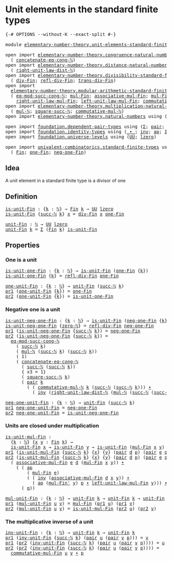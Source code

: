 # Unit elements in the standard finite types

<pre class="Agda"><a id="55" class="Symbol">{-#</a> <a id="59" class="Keyword">OPTIONS</a> <a id="67" class="Pragma">--without-K</a> <a id="79" class="Pragma">--exact-split</a> <a id="93" class="Symbol">#-}</a>

<a id="98" class="Keyword">module</a> <a id="105" href="elementary-number-theory.unit-elements-standard-finite-types.html" class="Module">elementary-number-theory.unit-elements-standard-finite-types</a> <a id="166" class="Keyword">where</a>

<a id="173" class="Keyword">open</a> <a id="178" class="Keyword">import</a> <a id="185" href="elementary-number-theory.congruence-natural-numbers.html" class="Module">elementary-number-theory.congruence-natural-numbers</a> <a id="237" class="Keyword">using</a>
  <a id="245" class="Symbol">(</a> <a id="247" href="elementary-number-theory.congruence-natural-numbers.html#1953" class="Function">concatenate-eq-cong-ℕ</a><a id="268" class="Symbol">)</a>
<a id="270" class="Keyword">open</a> <a id="275" class="Keyword">import</a> <a id="282" href="elementary-number-theory.distance-natural-numbers.html" class="Module">elementary-number-theory.distance-natural-numbers</a> <a id="332" class="Keyword">using</a>
  <a id="340" class="Symbol">(</a> <a id="342" href="elementary-number-theory.distance-natural-numbers.html#2805" class="Function">right-unit-law-dist-ℕ</a><a id="363" class="Symbol">)</a>
<a id="365" class="Keyword">open</a> <a id="370" class="Keyword">import</a> <a id="377" href="elementary-number-theory.divisibility-standard-finite-types.html" class="Module">elementary-number-theory.divisibility-standard-finite-types</a> <a id="437" class="Keyword">using</a>
  <a id="445" class="Symbol">(</a> <a id="447" href="elementary-number-theory.divisibility-standard-finite-types.html#1204" class="Function">div-Fin</a><a id="454" class="Symbol">;</a> <a id="456" href="elementary-number-theory.divisibility-standard-finite-types.html#1376" class="Function">refl-div-Fin</a><a id="468" class="Symbol">;</a> <a id="470" href="elementary-number-theory.divisibility-standard-finite-types.html#1583" class="Function">trans-div-Fin</a><a id="483" class="Symbol">)</a>
<a id="485" class="Keyword">open</a> <a id="490" class="Keyword">import</a>
  <a id="499" href="elementary-number-theory.modular-arithmetic-standard-finite-types.html" class="Module">elementary-number-theory.modular-arithmetic-standard-finite-types</a> <a id="565" class="Keyword">using</a>
  <a id="573" class="Symbol">(</a> <a id="575" href="elementary-number-theory.modular-arithmetic-standard-finite-types.html#4453" class="Function">eq-mod-succ-cong-ℕ</a><a id="593" class="Symbol">;</a> <a id="595" href="elementary-number-theory.modular-arithmetic-standard-finite-types.html#13402" class="Function">mul-Fin</a><a id="602" class="Symbol">;</a> <a id="604" href="elementary-number-theory.modular-arithmetic-standard-finite-types.html#13998" class="Function">associative-mul-Fin</a><a id="623" class="Symbol">;</a> <a id="625" href="elementary-number-theory.modular-arithmetic-standard-finite-types.html#13517" class="Function">mul-Fin&#39;</a><a id="633" class="Symbol">;</a>
    <a id="639" href="elementary-number-theory.modular-arithmetic-standard-finite-types.html#15921" class="Function">right-unit-law-mul-Fin</a><a id="661" class="Symbol">;</a> <a id="663" href="elementary-number-theory.modular-arithmetic-standard-finite-types.html#15446" class="Function">left-unit-law-mul-Fin</a><a id="684" class="Symbol">;</a> <a id="686" href="elementary-number-theory.modular-arithmetic-standard-finite-types.html#15134" class="Function">commutative-mul-Fin</a><a id="705" class="Symbol">)</a>
<a id="707" class="Keyword">open</a> <a id="712" class="Keyword">import</a> <a id="719" href="elementary-number-theory.multiplication-natural-numbers.html" class="Module">elementary-number-theory.multiplication-natural-numbers</a> <a id="775" class="Keyword">using</a>
  <a id="783" class="Symbol">(</a> <a id="785" href="elementary-number-theory.multiplication-natural-numbers.html#1354" class="Function">mul-ℕ</a><a id="790" class="Symbol">;</a> <a id="792" href="elementary-number-theory.multiplication-natural-numbers.html#2950" class="Function">square-succ-ℕ</a><a id="805" class="Symbol">;</a> <a id="807" href="elementary-number-theory.multiplication-natural-numbers.html#3175" class="Function">commutative-mul-ℕ</a><a id="824" class="Symbol">)</a>
<a id="826" class="Keyword">open</a> <a id="831" class="Keyword">import</a> <a id="838" href="elementary-number-theory.natural-numbers.html" class="Module">elementary-number-theory.natural-numbers</a> <a id="879" class="Keyword">using</a> <a id="885" class="Symbol">(</a><a id="886" href="elementary-number-theory.natural-numbers.html#1444" class="Datatype">ℕ</a><a id="887" class="Symbol">;</a> <a id="889" href="elementary-number-theory.natural-numbers.html#1465" class="InductiveConstructor">zero-ℕ</a><a id="895" class="Symbol">;</a> <a id="897" href="elementary-number-theory.natural-numbers.html#1478" class="InductiveConstructor">succ-ℕ</a><a id="903" class="Symbol">)</a>

<a id="906" class="Keyword">open</a> <a id="911" class="Keyword">import</a> <a id="918" href="foundation.dependent-pair-types.html" class="Module">foundation.dependent-pair-types</a> <a id="950" class="Keyword">using</a> <a id="956" class="Symbol">(</a><a id="957" href="foundation-core.dependent-pair-types.html#502" class="Record">Σ</a><a id="958" class="Symbol">;</a> <a id="960" href="foundation-core.dependent-pair-types.html#575" class="InductiveConstructor">pair</a><a id="964" class="Symbol">;</a> <a id="966" href="foundation-core.dependent-pair-types.html#592" class="Field">pr1</a><a id="969" class="Symbol">;</a> <a id="971" href="foundation-core.dependent-pair-types.html#604" class="Field">pr2</a><a id="974" class="Symbol">)</a>
<a id="976" class="Keyword">open</a> <a id="981" class="Keyword">import</a> <a id="988" href="foundation.identity-types.html" class="Module">foundation.identity-types</a> <a id="1014" class="Keyword">using</a> <a id="1020" class="Symbol">(</a><a id="1021" href="foundation-core.identity-types.html#2412" class="Function Operator">_∙_</a><a id="1024" class="Symbol">;</a> <a id="1026" href="foundation-core.identity-types.html#2716" class="Function">inv</a><a id="1029" class="Symbol">;</a> <a id="1031" href="foundation-core.identity-types.html#4017" class="Function">ap</a><a id="1033" class="Symbol">;</a> <a id="1035" href="foundation-core.identity-types.html#1754" class="Datatype">Id</a><a id="1037" class="Symbol">)</a>
<a id="1039" class="Keyword">open</a> <a id="1044" class="Keyword">import</a> <a id="1051" href="foundation.universe-levels.html" class="Module">foundation.universe-levels</a> <a id="1078" class="Keyword">using</a> <a id="1084" class="Symbol">(</a><a id="1085" href="foundation-core.universe-levels.html#222" class="Primitive">UU</a><a id="1087" class="Symbol">;</a> <a id="1089" href="Agda.Primitive.html#764" class="Primitive">lzero</a><a id="1094" class="Symbol">)</a>

<a id="1097" class="Keyword">open</a> <a id="1102" class="Keyword">import</a> <a id="1109" href="univalent-combinatorics.standard-finite-types.html" class="Module">univalent-combinatorics.standard-finite-types</a> <a id="1155" class="Keyword">using</a>
  <a id="1163" class="Symbol">(</a> <a id="1165" href="univalent-combinatorics.standard-finite-types.html#2149" class="Function">Fin</a><a id="1168" class="Symbol">;</a> <a id="1170" href="univalent-combinatorics.standard-finite-types.html#8398" class="Function">one-Fin</a><a id="1177" class="Symbol">;</a> <a id="1179" href="univalent-combinatorics.standard-finite-types.html#2413" class="Function">neg-one-Fin</a><a id="1190" class="Symbol">)</a>
</pre>
## Idea

A unit element in a standard finite type is a divisor of one

## Definition

<pre class="Agda"><a id="is-unit-Fin"></a><a id="1291" href="elementary-number-theory.unit-elements-standard-finite-types.html#1291" class="Function">is-unit-Fin</a> <a id="1303" class="Symbol">:</a> <a id="1305" class="Symbol">{</a><a id="1306" href="elementary-number-theory.unit-elements-standard-finite-types.html#1306" class="Bound">k</a> <a id="1308" class="Symbol">:</a> <a id="1310" href="elementary-number-theory.natural-numbers.html#1444" class="Datatype">ℕ</a><a id="1311" class="Symbol">}</a> <a id="1313" class="Symbol">→</a> <a id="1315" href="univalent-combinatorics.standard-finite-types.html#2149" class="Function">Fin</a> <a id="1319" href="elementary-number-theory.unit-elements-standard-finite-types.html#1306" class="Bound">k</a> <a id="1321" class="Symbol">→</a> <a id="1323" href="foundation-core.universe-levels.html#222" class="Primitive">UU</a> <a id="1326" href="Agda.Primitive.html#764" class="Primitive">lzero</a>
<a id="1332" href="elementary-number-theory.unit-elements-standard-finite-types.html#1291" class="Function">is-unit-Fin</a> <a id="1344" class="Symbol">{</a><a id="1345" href="elementary-number-theory.natural-numbers.html#1478" class="InductiveConstructor">succ-ℕ</a> <a id="1352" href="elementary-number-theory.unit-elements-standard-finite-types.html#1352" class="Bound">k</a><a id="1353" class="Symbol">}</a> <a id="1355" href="elementary-number-theory.unit-elements-standard-finite-types.html#1355" class="Bound">x</a> <a id="1357" class="Symbol">=</a> <a id="1359" href="elementary-number-theory.divisibility-standard-finite-types.html#1204" class="Function">div-Fin</a> <a id="1367" href="elementary-number-theory.unit-elements-standard-finite-types.html#1355" class="Bound">x</a> <a id="1369" href="univalent-combinatorics.standard-finite-types.html#8398" class="Function">one-Fin</a>

<a id="unit-Fin"></a><a id="1378" href="elementary-number-theory.unit-elements-standard-finite-types.html#1378" class="Function">unit-Fin</a> <a id="1387" class="Symbol">:</a> <a id="1389" href="elementary-number-theory.natural-numbers.html#1444" class="Datatype">ℕ</a> <a id="1391" class="Symbol">→</a> <a id="1393" href="foundation-core.universe-levels.html#222" class="Primitive">UU</a> <a id="1396" href="Agda.Primitive.html#764" class="Primitive">lzero</a>
<a id="1402" href="elementary-number-theory.unit-elements-standard-finite-types.html#1378" class="Function">unit-Fin</a> <a id="1411" href="elementary-number-theory.unit-elements-standard-finite-types.html#1411" class="Bound">k</a> <a id="1413" class="Symbol">=</a> <a id="1415" href="foundation-core.dependent-pair-types.html#502" class="Record">Σ</a> <a id="1417" class="Symbol">(</a><a id="1418" href="univalent-combinatorics.standard-finite-types.html#2149" class="Function">Fin</a> <a id="1422" href="elementary-number-theory.unit-elements-standard-finite-types.html#1411" class="Bound">k</a><a id="1423" class="Symbol">)</a> <a id="1425" href="elementary-number-theory.unit-elements-standard-finite-types.html#1291" class="Function">is-unit-Fin</a>
</pre>
## Properties

### One is a unit

<pre class="Agda"><a id="is-unit-one-Fin"></a><a id="1484" href="elementary-number-theory.unit-elements-standard-finite-types.html#1484" class="Function">is-unit-one-Fin</a> <a id="1500" class="Symbol">:</a> <a id="1502" class="Symbol">{</a><a id="1503" href="elementary-number-theory.unit-elements-standard-finite-types.html#1503" class="Bound">k</a> <a id="1505" class="Symbol">:</a> <a id="1507" href="elementary-number-theory.natural-numbers.html#1444" class="Datatype">ℕ</a><a id="1508" class="Symbol">}</a> <a id="1510" class="Symbol">→</a> <a id="1512" href="elementary-number-theory.unit-elements-standard-finite-types.html#1291" class="Function">is-unit-Fin</a> <a id="1524" class="Symbol">(</a><a id="1525" href="univalent-combinatorics.standard-finite-types.html#8398" class="Function">one-Fin</a> <a id="1533" class="Symbol">{</a><a id="1534" href="elementary-number-theory.unit-elements-standard-finite-types.html#1503" class="Bound">k</a><a id="1535" class="Symbol">})</a>
<a id="1538" href="elementary-number-theory.unit-elements-standard-finite-types.html#1484" class="Function">is-unit-one-Fin</a> <a id="1554" class="Symbol">{</a><a id="1555" href="elementary-number-theory.unit-elements-standard-finite-types.html#1555" class="Bound">k</a><a id="1556" class="Symbol">}</a> <a id="1558" class="Symbol">=</a> <a id="1560" href="elementary-number-theory.divisibility-standard-finite-types.html#1376" class="Function">refl-div-Fin</a> <a id="1573" href="univalent-combinatorics.standard-finite-types.html#8398" class="Function">one-Fin</a>

<a id="one-unit-Fin"></a><a id="1582" href="elementary-number-theory.unit-elements-standard-finite-types.html#1582" class="Function">one-unit-Fin</a> <a id="1595" class="Symbol">:</a> <a id="1597" class="Symbol">{</a><a id="1598" href="elementary-number-theory.unit-elements-standard-finite-types.html#1598" class="Bound">k</a> <a id="1600" class="Symbol">:</a> <a id="1602" href="elementary-number-theory.natural-numbers.html#1444" class="Datatype">ℕ</a><a id="1603" class="Symbol">}</a> <a id="1605" class="Symbol">→</a> <a id="1607" href="elementary-number-theory.unit-elements-standard-finite-types.html#1378" class="Function">unit-Fin</a> <a id="1616" class="Symbol">(</a><a id="1617" href="elementary-number-theory.natural-numbers.html#1478" class="InductiveConstructor">succ-ℕ</a> <a id="1624" href="elementary-number-theory.unit-elements-standard-finite-types.html#1598" class="Bound">k</a><a id="1625" class="Symbol">)</a>
<a id="1627" href="foundation-core.dependent-pair-types.html#592" class="Field">pr1</a> <a id="1631" class="Symbol">(</a><a id="1632" href="elementary-number-theory.unit-elements-standard-finite-types.html#1582" class="Function">one-unit-Fin</a> <a id="1645" class="Symbol">{</a><a id="1646" href="elementary-number-theory.unit-elements-standard-finite-types.html#1646" class="Bound">k</a><a id="1647" class="Symbol">})</a> <a id="1650" class="Symbol">=</a> <a id="1652" href="univalent-combinatorics.standard-finite-types.html#8398" class="Function">one-Fin</a>
<a id="1660" href="foundation-core.dependent-pair-types.html#604" class="Field">pr2</a> <a id="1664" class="Symbol">(</a><a id="1665" href="elementary-number-theory.unit-elements-standard-finite-types.html#1582" class="Function">one-unit-Fin</a> <a id="1678" class="Symbol">{</a><a id="1679" href="elementary-number-theory.unit-elements-standard-finite-types.html#1679" class="Bound">k</a><a id="1680" class="Symbol">})</a> <a id="1683" class="Symbol">=</a> <a id="1685" href="elementary-number-theory.unit-elements-standard-finite-types.html#1484" class="Function">is-unit-one-Fin</a>
</pre>
### Negative one is a unit

<pre class="Agda"><a id="is-unit-neg-one-Fin"></a><a id="1742" href="elementary-number-theory.unit-elements-standard-finite-types.html#1742" class="Function">is-unit-neg-one-Fin</a> <a id="1762" class="Symbol">:</a> <a id="1764" class="Symbol">{</a><a id="1765" href="elementary-number-theory.unit-elements-standard-finite-types.html#1765" class="Bound">k</a> <a id="1767" class="Symbol">:</a> <a id="1769" href="elementary-number-theory.natural-numbers.html#1444" class="Datatype">ℕ</a><a id="1770" class="Symbol">}</a> <a id="1772" class="Symbol">→</a> <a id="1774" href="elementary-number-theory.unit-elements-standard-finite-types.html#1291" class="Function">is-unit-Fin</a> <a id="1786" class="Symbol">(</a><a id="1787" href="univalent-combinatorics.standard-finite-types.html#2413" class="Function">neg-one-Fin</a> <a id="1799" class="Symbol">{</a><a id="1800" href="elementary-number-theory.unit-elements-standard-finite-types.html#1765" class="Bound">k</a><a id="1801" class="Symbol">})</a>
<a id="1804" href="elementary-number-theory.unit-elements-standard-finite-types.html#1742" class="Function">is-unit-neg-one-Fin</a> <a id="1824" class="Symbol">{</a><a id="1825" href="elementary-number-theory.natural-numbers.html#1465" class="InductiveConstructor">zero-ℕ</a><a id="1831" class="Symbol">}</a> <a id="1833" class="Symbol">=</a> <a id="1835" href="elementary-number-theory.divisibility-standard-finite-types.html#1376" class="Function">refl-div-Fin</a> <a id="1848" href="univalent-combinatorics.standard-finite-types.html#2413" class="Function">neg-one-Fin</a>
<a id="1860" href="foundation-core.dependent-pair-types.html#592" class="Field">pr1</a> <a id="1864" class="Symbol">(</a><a id="1865" href="elementary-number-theory.unit-elements-standard-finite-types.html#1742" class="Function">is-unit-neg-one-Fin</a> <a id="1885" class="Symbol">{</a><a id="1886" href="elementary-number-theory.natural-numbers.html#1478" class="InductiveConstructor">succ-ℕ</a> <a id="1893" href="elementary-number-theory.unit-elements-standard-finite-types.html#1893" class="Bound">k</a><a id="1894" class="Symbol">})</a> <a id="1897" class="Symbol">=</a> <a id="1899" href="univalent-combinatorics.standard-finite-types.html#2413" class="Function">neg-one-Fin</a>
<a id="1911" href="foundation-core.dependent-pair-types.html#604" class="Field">pr2</a> <a id="1915" class="Symbol">(</a><a id="1916" href="elementary-number-theory.unit-elements-standard-finite-types.html#1742" class="Function">is-unit-neg-one-Fin</a> <a id="1936" class="Symbol">{</a><a id="1937" href="elementary-number-theory.natural-numbers.html#1478" class="InductiveConstructor">succ-ℕ</a> <a id="1944" href="elementary-number-theory.unit-elements-standard-finite-types.html#1944" class="Bound">k</a><a id="1945" class="Symbol">})</a> <a id="1948" class="Symbol">=</a>
  <a id="1952" href="elementary-number-theory.modular-arithmetic-standard-finite-types.html#4453" class="Function">eq-mod-succ-cong-ℕ</a>
    <a id="1975" class="Symbol">(</a> <a id="1977" href="elementary-number-theory.natural-numbers.html#1478" class="InductiveConstructor">succ-ℕ</a> <a id="1984" href="elementary-number-theory.unit-elements-standard-finite-types.html#1944" class="Bound">k</a><a id="1985" class="Symbol">)</a>
    <a id="1991" class="Symbol">(</a> <a id="1993" href="elementary-number-theory.multiplication-natural-numbers.html#1354" class="Function">mul-ℕ</a> <a id="1999" class="Symbol">(</a><a id="2000" href="elementary-number-theory.natural-numbers.html#1478" class="InductiveConstructor">succ-ℕ</a> <a id="2007" href="elementary-number-theory.unit-elements-standard-finite-types.html#1944" class="Bound">k</a><a id="2008" class="Symbol">)</a> <a id="2010" class="Symbol">(</a><a id="2011" href="elementary-number-theory.natural-numbers.html#1478" class="InductiveConstructor">succ-ℕ</a> <a id="2018" href="elementary-number-theory.unit-elements-standard-finite-types.html#1944" class="Bound">k</a><a id="2019" class="Symbol">))</a>
    <a id="2026" class="Symbol">(</a> <a id="2028" class="Number">1</a><a id="2029" class="Symbol">)</a>
    <a id="2035" class="Symbol">(</a> <a id="2037" href="elementary-number-theory.congruence-natural-numbers.html#1953" class="Function">concatenate-eq-cong-ℕ</a>
      <a id="2065" class="Symbol">(</a> <a id="2067" href="elementary-number-theory.natural-numbers.html#1478" class="InductiveConstructor">succ-ℕ</a> <a id="2074" class="Symbol">(</a><a id="2075" href="elementary-number-theory.natural-numbers.html#1478" class="InductiveConstructor">succ-ℕ</a> <a id="2082" href="elementary-number-theory.unit-elements-standard-finite-types.html#1944" class="Bound">k</a><a id="2083" class="Symbol">))</a>
      <a id="2092" class="Symbol">{</a> <a id="2094" class="Argument">x3</a> <a id="2097" class="Symbol">=</a> <a id="2099" class="Number">1</a><a id="2100" class="Symbol">}</a>
      <a id="2108" class="Symbol">(</a> <a id="2110" href="elementary-number-theory.multiplication-natural-numbers.html#2950" class="Function">square-succ-ℕ</a> <a id="2124" href="elementary-number-theory.unit-elements-standard-finite-types.html#1944" class="Bound">k</a><a id="2125" class="Symbol">)</a>
      <a id="2133" class="Symbol">(</a> <a id="2135" href="foundation-core.dependent-pair-types.html#575" class="InductiveConstructor">pair</a> <a id="2140" href="elementary-number-theory.unit-elements-standard-finite-types.html#1944" class="Bound">k</a>
        <a id="2150" class="Symbol">(</a> <a id="2152" class="Symbol">(</a> <a id="2154" href="elementary-number-theory.multiplication-natural-numbers.html#3175" class="Function">commutative-mul-ℕ</a> <a id="2172" href="elementary-number-theory.unit-elements-standard-finite-types.html#1944" class="Bound">k</a> <a id="2174" class="Symbol">(</a><a id="2175" href="elementary-number-theory.natural-numbers.html#1478" class="InductiveConstructor">succ-ℕ</a> <a id="2182" class="Symbol">(</a><a id="2183" href="elementary-number-theory.natural-numbers.html#1478" class="InductiveConstructor">succ-ℕ</a> <a id="2190" href="elementary-number-theory.unit-elements-standard-finite-types.html#1944" class="Bound">k</a><a id="2191" class="Symbol">)))</a> <a id="2195" href="foundation-core.identity-types.html#2412" class="Function Operator">∙</a>
          <a id="2207" class="Symbol">(</a> <a id="2209" href="foundation-core.identity-types.html#2716" class="Function">inv</a> <a id="2213" class="Symbol">(</a><a id="2214" href="elementary-number-theory.distance-natural-numbers.html#2805" class="Function">right-unit-law-dist-ℕ</a> <a id="2236" class="Symbol">(</a><a id="2237" href="elementary-number-theory.multiplication-natural-numbers.html#1354" class="Function">mul-ℕ</a> <a id="2243" class="Symbol">(</a><a id="2244" href="elementary-number-theory.natural-numbers.html#1478" class="InductiveConstructor">succ-ℕ</a> <a id="2251" class="Symbol">(</a><a id="2252" href="elementary-number-theory.natural-numbers.html#1478" class="InductiveConstructor">succ-ℕ</a> <a id="2259" href="elementary-number-theory.unit-elements-standard-finite-types.html#1944" class="Bound">k</a><a id="2260" class="Symbol">))</a> <a id="2263" href="elementary-number-theory.unit-elements-standard-finite-types.html#1944" class="Bound">k</a><a id="2264" class="Symbol">))))))</a>

<a id="neg-one-unit-Fin"></a><a id="2272" href="elementary-number-theory.unit-elements-standard-finite-types.html#2272" class="Function">neg-one-unit-Fin</a> <a id="2289" class="Symbol">:</a> <a id="2291" class="Symbol">{</a><a id="2292" href="elementary-number-theory.unit-elements-standard-finite-types.html#2292" class="Bound">k</a> <a id="2294" class="Symbol">:</a> <a id="2296" href="elementary-number-theory.natural-numbers.html#1444" class="Datatype">ℕ</a><a id="2297" class="Symbol">}</a> <a id="2299" class="Symbol">→</a> <a id="2301" href="elementary-number-theory.unit-elements-standard-finite-types.html#1378" class="Function">unit-Fin</a> <a id="2310" class="Symbol">(</a><a id="2311" href="elementary-number-theory.natural-numbers.html#1478" class="InductiveConstructor">succ-ℕ</a> <a id="2318" href="elementary-number-theory.unit-elements-standard-finite-types.html#2292" class="Bound">k</a><a id="2319" class="Symbol">)</a>
<a id="2321" href="foundation-core.dependent-pair-types.html#592" class="Field">pr1</a> <a id="2325" href="elementary-number-theory.unit-elements-standard-finite-types.html#2272" class="Function">neg-one-unit-Fin</a> <a id="2342" class="Symbol">=</a> <a id="2344" href="univalent-combinatorics.standard-finite-types.html#2413" class="Function">neg-one-Fin</a>
<a id="2356" href="foundation-core.dependent-pair-types.html#604" class="Field">pr2</a> <a id="2360" href="elementary-number-theory.unit-elements-standard-finite-types.html#2272" class="Function">neg-one-unit-Fin</a> <a id="2377" class="Symbol">=</a> <a id="2379" href="elementary-number-theory.unit-elements-standard-finite-types.html#1742" class="Function">is-unit-neg-one-Fin</a>
</pre>
### Units are closed under multiplication

<pre class="Agda"><a id="is-unit-mul-Fin"></a><a id="2455" href="elementary-number-theory.unit-elements-standard-finite-types.html#2455" class="Function">is-unit-mul-Fin</a> <a id="2471" class="Symbol">:</a>
  <a id="2475" class="Symbol">{</a><a id="2476" href="elementary-number-theory.unit-elements-standard-finite-types.html#2476" class="Bound">k</a> <a id="2478" class="Symbol">:</a> <a id="2480" href="elementary-number-theory.natural-numbers.html#1444" class="Datatype">ℕ</a><a id="2481" class="Symbol">}</a> <a id="2483" class="Symbol">{</a><a id="2484" href="elementary-number-theory.unit-elements-standard-finite-types.html#2484" class="Bound">x</a> <a id="2486" href="elementary-number-theory.unit-elements-standard-finite-types.html#2486" class="Bound">y</a> <a id="2488" class="Symbol">:</a> <a id="2490" href="univalent-combinatorics.standard-finite-types.html#2149" class="Function">Fin</a> <a id="2494" href="elementary-number-theory.unit-elements-standard-finite-types.html#2476" class="Bound">k</a><a id="2495" class="Symbol">}</a> <a id="2497" class="Symbol">→</a>
  <a id="2501" href="elementary-number-theory.unit-elements-standard-finite-types.html#1291" class="Function">is-unit-Fin</a> <a id="2513" href="elementary-number-theory.unit-elements-standard-finite-types.html#2484" class="Bound">x</a> <a id="2515" class="Symbol">→</a> <a id="2517" href="elementary-number-theory.unit-elements-standard-finite-types.html#1291" class="Function">is-unit-Fin</a> <a id="2529" href="elementary-number-theory.unit-elements-standard-finite-types.html#2486" class="Bound">y</a> <a id="2531" class="Symbol">→</a> <a id="2533" href="elementary-number-theory.unit-elements-standard-finite-types.html#1291" class="Function">is-unit-Fin</a> <a id="2545" class="Symbol">(</a><a id="2546" href="elementary-number-theory.modular-arithmetic-standard-finite-types.html#13402" class="Function">mul-Fin</a> <a id="2554" href="elementary-number-theory.unit-elements-standard-finite-types.html#2484" class="Bound">x</a> <a id="2556" href="elementary-number-theory.unit-elements-standard-finite-types.html#2486" class="Bound">y</a><a id="2557" class="Symbol">)</a>
<a id="2559" href="foundation-core.dependent-pair-types.html#592" class="Field">pr1</a> <a id="2563" class="Symbol">(</a><a id="2564" href="elementary-number-theory.unit-elements-standard-finite-types.html#2455" class="Function">is-unit-mul-Fin</a> <a id="2580" class="Symbol">{</a><a id="2581" href="elementary-number-theory.natural-numbers.html#1478" class="InductiveConstructor">succ-ℕ</a> <a id="2588" href="elementary-number-theory.unit-elements-standard-finite-types.html#2588" class="Bound">k</a><a id="2589" class="Symbol">}</a> <a id="2591" class="Symbol">{</a><a id="2592" href="elementary-number-theory.unit-elements-standard-finite-types.html#2592" class="Bound">x</a><a id="2593" class="Symbol">}</a> <a id="2595" class="Symbol">{</a><a id="2596" href="elementary-number-theory.unit-elements-standard-finite-types.html#2596" class="Bound">y</a><a id="2597" class="Symbol">}</a> <a id="2599" class="Symbol">(</a><a id="2600" href="foundation-core.dependent-pair-types.html#575" class="InductiveConstructor">pair</a> <a id="2605" href="elementary-number-theory.unit-elements-standard-finite-types.html#2605" class="Bound">d</a> <a id="2607" href="elementary-number-theory.unit-elements-standard-finite-types.html#2607" class="Bound">p</a><a id="2608" class="Symbol">)</a> <a id="2610" class="Symbol">(</a><a id="2611" href="foundation-core.dependent-pair-types.html#575" class="InductiveConstructor">pair</a> <a id="2616" href="elementary-number-theory.unit-elements-standard-finite-types.html#2616" class="Bound">e</a> <a id="2618" href="elementary-number-theory.unit-elements-standard-finite-types.html#2618" class="Bound">q</a><a id="2619" class="Symbol">))</a> <a id="2622" class="Symbol">=</a> <a id="2624" href="elementary-number-theory.modular-arithmetic-standard-finite-types.html#13402" class="Function">mul-Fin</a> <a id="2632" href="elementary-number-theory.unit-elements-standard-finite-types.html#2616" class="Bound">e</a> <a id="2634" href="elementary-number-theory.unit-elements-standard-finite-types.html#2605" class="Bound">d</a>
<a id="2636" href="foundation-core.dependent-pair-types.html#604" class="Field">pr2</a> <a id="2640" class="Symbol">(</a><a id="2641" href="elementary-number-theory.unit-elements-standard-finite-types.html#2455" class="Function">is-unit-mul-Fin</a> <a id="2657" class="Symbol">{</a><a id="2658" href="elementary-number-theory.natural-numbers.html#1478" class="InductiveConstructor">succ-ℕ</a> <a id="2665" href="elementary-number-theory.unit-elements-standard-finite-types.html#2665" class="Bound">k</a><a id="2666" class="Symbol">}</a> <a id="2668" class="Symbol">{</a><a id="2669" href="elementary-number-theory.unit-elements-standard-finite-types.html#2669" class="Bound">x</a><a id="2670" class="Symbol">}</a> <a id="2672" class="Symbol">{</a><a id="2673" href="elementary-number-theory.unit-elements-standard-finite-types.html#2673" class="Bound">y</a><a id="2674" class="Symbol">}</a> <a id="2676" class="Symbol">(</a><a id="2677" href="foundation-core.dependent-pair-types.html#575" class="InductiveConstructor">pair</a> <a id="2682" href="elementary-number-theory.unit-elements-standard-finite-types.html#2682" class="Bound">d</a> <a id="2684" href="elementary-number-theory.unit-elements-standard-finite-types.html#2684" class="Bound">p</a><a id="2685" class="Symbol">)</a> <a id="2687" class="Symbol">(</a><a id="2688" href="foundation-core.dependent-pair-types.html#575" class="InductiveConstructor">pair</a> <a id="2693" href="elementary-number-theory.unit-elements-standard-finite-types.html#2693" class="Bound">e</a> <a id="2695" href="elementary-number-theory.unit-elements-standard-finite-types.html#2695" class="Bound">q</a><a id="2696" class="Symbol">))</a> <a id="2699" class="Symbol">=</a>
  <a id="2703" class="Symbol">(</a> <a id="2705" href="elementary-number-theory.modular-arithmetic-standard-finite-types.html#13998" class="Function">associative-mul-Fin</a> <a id="2725" href="elementary-number-theory.unit-elements-standard-finite-types.html#2693" class="Bound">e</a> <a id="2727" href="elementary-number-theory.unit-elements-standard-finite-types.html#2682" class="Bound">d</a> <a id="2729" class="Symbol">(</a><a id="2730" href="elementary-number-theory.modular-arithmetic-standard-finite-types.html#13402" class="Function">mul-Fin</a> <a id="2738" href="elementary-number-theory.unit-elements-standard-finite-types.html#2669" class="Bound">x</a> <a id="2740" href="elementary-number-theory.unit-elements-standard-finite-types.html#2673" class="Bound">y</a><a id="2741" class="Symbol">))</a> <a id="2744" href="foundation-core.identity-types.html#2412" class="Function Operator">∙</a>
    <a id="2750" class="Symbol">(</a> <a id="2752" class="Symbol">(</a> <a id="2754" href="foundation-core.identity-types.html#4017" class="Function">ap</a>
        <a id="2765" class="Symbol">(</a> <a id="2767" href="elementary-number-theory.modular-arithmetic-standard-finite-types.html#13402" class="Function">mul-Fin</a> <a id="2775" href="elementary-number-theory.unit-elements-standard-finite-types.html#2693" class="Bound">e</a><a id="2776" class="Symbol">)</a>
        <a id="2786" class="Symbol">(</a> <a id="2788" class="Symbol">(</a> <a id="2790" href="foundation-core.identity-types.html#2716" class="Function">inv</a> <a id="2794" class="Symbol">(</a><a id="2795" href="elementary-number-theory.modular-arithmetic-standard-finite-types.html#13998" class="Function">associative-mul-Fin</a> <a id="2815" href="elementary-number-theory.unit-elements-standard-finite-types.html#2682" class="Bound">d</a> <a id="2817" href="elementary-number-theory.unit-elements-standard-finite-types.html#2669" class="Bound">x</a> <a id="2819" href="elementary-number-theory.unit-elements-standard-finite-types.html#2673" class="Bound">y</a><a id="2820" class="Symbol">))</a> <a id="2823" href="foundation-core.identity-types.html#2412" class="Function Operator">∙</a>
          <a id="2835" class="Symbol">(</a> <a id="2837" href="foundation-core.identity-types.html#4017" class="Function">ap</a> <a id="2840" class="Symbol">(</a><a id="2841" href="elementary-number-theory.modular-arithmetic-standard-finite-types.html#13517" class="Function">mul-Fin&#39;</a> <a id="2850" href="elementary-number-theory.unit-elements-standard-finite-types.html#2673" class="Bound">y</a><a id="2851" class="Symbol">)</a> <a id="2853" href="elementary-number-theory.unit-elements-standard-finite-types.html#2684" class="Bound">p</a> <a id="2855" href="foundation-core.identity-types.html#2412" class="Function Operator">∙</a> <a id="2857" href="elementary-number-theory.modular-arithmetic-standard-finite-types.html#15446" class="Function">left-unit-law-mul-Fin</a> <a id="2879" href="elementary-number-theory.unit-elements-standard-finite-types.html#2673" class="Bound">y</a><a id="2880" class="Symbol">)))</a> <a id="2884" href="foundation-core.identity-types.html#2412" class="Function Operator">∙</a>
      <a id="2892" class="Symbol">(</a> <a id="2894" href="elementary-number-theory.unit-elements-standard-finite-types.html#2695" class="Bound">q</a><a id="2895" class="Symbol">))</a>

<a id="mul-unit-Fin"></a><a id="2899" href="elementary-number-theory.unit-elements-standard-finite-types.html#2899" class="Function">mul-unit-Fin</a> <a id="2912" class="Symbol">:</a> <a id="2914" class="Symbol">{</a><a id="2915" href="elementary-number-theory.unit-elements-standard-finite-types.html#2915" class="Bound">k</a> <a id="2917" class="Symbol">:</a> <a id="2919" href="elementary-number-theory.natural-numbers.html#1444" class="Datatype">ℕ</a><a id="2920" class="Symbol">}</a> <a id="2922" class="Symbol">→</a> <a id="2924" href="elementary-number-theory.unit-elements-standard-finite-types.html#1378" class="Function">unit-Fin</a> <a id="2933" href="elementary-number-theory.unit-elements-standard-finite-types.html#2915" class="Bound">k</a> <a id="2935" class="Symbol">→</a> <a id="2937" href="elementary-number-theory.unit-elements-standard-finite-types.html#1378" class="Function">unit-Fin</a> <a id="2946" href="elementary-number-theory.unit-elements-standard-finite-types.html#2915" class="Bound">k</a> <a id="2948" class="Symbol">→</a> <a id="2950" href="elementary-number-theory.unit-elements-standard-finite-types.html#1378" class="Function">unit-Fin</a> <a id="2959" href="elementary-number-theory.unit-elements-standard-finite-types.html#2915" class="Bound">k</a>
<a id="2961" href="foundation-core.dependent-pair-types.html#592" class="Field">pr1</a> <a id="2965" class="Symbol">(</a><a id="2966" href="elementary-number-theory.unit-elements-standard-finite-types.html#2899" class="Function">mul-unit-Fin</a> <a id="2979" href="elementary-number-theory.unit-elements-standard-finite-types.html#2979" class="Bound">u</a> <a id="2981" href="elementary-number-theory.unit-elements-standard-finite-types.html#2981" class="Bound">v</a><a id="2982" class="Symbol">)</a> <a id="2984" class="Symbol">=</a> <a id="2986" href="elementary-number-theory.modular-arithmetic-standard-finite-types.html#13402" class="Function">mul-Fin</a> <a id="2994" class="Symbol">(</a><a id="2995" href="foundation-core.dependent-pair-types.html#592" class="Field">pr1</a> <a id="2999" href="elementary-number-theory.unit-elements-standard-finite-types.html#2979" class="Bound">u</a><a id="3000" class="Symbol">)</a> <a id="3002" class="Symbol">(</a><a id="3003" href="foundation-core.dependent-pair-types.html#592" class="Field">pr1</a> <a id="3007" href="elementary-number-theory.unit-elements-standard-finite-types.html#2981" class="Bound">v</a><a id="3008" class="Symbol">)</a>
<a id="3010" href="foundation-core.dependent-pair-types.html#604" class="Field">pr2</a> <a id="3014" class="Symbol">(</a><a id="3015" href="elementary-number-theory.unit-elements-standard-finite-types.html#2899" class="Function">mul-unit-Fin</a> <a id="3028" href="elementary-number-theory.unit-elements-standard-finite-types.html#3028" class="Bound">u</a> <a id="3030" href="elementary-number-theory.unit-elements-standard-finite-types.html#3030" class="Bound">v</a><a id="3031" class="Symbol">)</a> <a id="3033" class="Symbol">=</a> <a id="3035" href="elementary-number-theory.unit-elements-standard-finite-types.html#2455" class="Function">is-unit-mul-Fin</a> <a id="3051" class="Symbol">(</a><a id="3052" href="foundation-core.dependent-pair-types.html#604" class="Field">pr2</a> <a id="3056" href="elementary-number-theory.unit-elements-standard-finite-types.html#3028" class="Bound">u</a><a id="3057" class="Symbol">)</a> <a id="3059" class="Symbol">(</a><a id="3060" href="foundation-core.dependent-pair-types.html#604" class="Field">pr2</a> <a id="3064" href="elementary-number-theory.unit-elements-standard-finite-types.html#3030" class="Bound">v</a><a id="3065" class="Symbol">)</a>
</pre>
### The multiplicative inverse of a unit

<pre class="Agda"><a id="inv-unit-Fin"></a><a id="3122" href="elementary-number-theory.unit-elements-standard-finite-types.html#3122" class="Function">inv-unit-Fin</a> <a id="3135" class="Symbol">:</a> <a id="3137" class="Symbol">{</a><a id="3138" href="elementary-number-theory.unit-elements-standard-finite-types.html#3138" class="Bound">k</a> <a id="3140" class="Symbol">:</a> <a id="3142" href="elementary-number-theory.natural-numbers.html#1444" class="Datatype">ℕ</a><a id="3143" class="Symbol">}</a> <a id="3145" class="Symbol">→</a> <a id="3147" href="elementary-number-theory.unit-elements-standard-finite-types.html#1378" class="Function">unit-Fin</a> <a id="3156" href="elementary-number-theory.unit-elements-standard-finite-types.html#3138" class="Bound">k</a> <a id="3158" class="Symbol">→</a> <a id="3160" href="elementary-number-theory.unit-elements-standard-finite-types.html#1378" class="Function">unit-Fin</a> <a id="3169" href="elementary-number-theory.unit-elements-standard-finite-types.html#3138" class="Bound">k</a>
<a id="3171" href="foundation-core.dependent-pair-types.html#592" class="Field">pr1</a> <a id="3175" class="Symbol">(</a><a id="3176" href="elementary-number-theory.unit-elements-standard-finite-types.html#3122" class="Function">inv-unit-Fin</a> <a id="3189" class="Symbol">{</a><a id="3190" href="elementary-number-theory.natural-numbers.html#1478" class="InductiveConstructor">succ-ℕ</a> <a id="3197" href="elementary-number-theory.unit-elements-standard-finite-types.html#3197" class="Bound">k</a><a id="3198" class="Symbol">}</a> <a id="3200" class="Symbol">(</a><a id="3201" href="foundation-core.dependent-pair-types.html#575" class="InductiveConstructor">pair</a> <a id="3206" href="elementary-number-theory.unit-elements-standard-finite-types.html#3206" class="Bound">u</a> <a id="3208" class="Symbol">(</a><a id="3209" href="foundation-core.dependent-pair-types.html#575" class="InductiveConstructor">pair</a> <a id="3214" href="elementary-number-theory.unit-elements-standard-finite-types.html#3214" class="Bound">v</a> <a id="3216" href="elementary-number-theory.unit-elements-standard-finite-types.html#3216" class="Bound">p</a><a id="3217" class="Symbol">)))</a> <a id="3221" class="Symbol">=</a> <a id="3223" href="elementary-number-theory.unit-elements-standard-finite-types.html#3214" class="Bound">v</a>
<a id="3225" href="foundation-core.dependent-pair-types.html#592" class="Field">pr1</a> <a id="3229" class="Symbol">(</a><a id="3230" href="foundation-core.dependent-pair-types.html#604" class="Field">pr2</a> <a id="3234" class="Symbol">(</a><a id="3235" href="elementary-number-theory.unit-elements-standard-finite-types.html#3122" class="Function">inv-unit-Fin</a> <a id="3248" class="Symbol">{</a><a id="3249" href="elementary-number-theory.natural-numbers.html#1478" class="InductiveConstructor">succ-ℕ</a> <a id="3256" href="elementary-number-theory.unit-elements-standard-finite-types.html#3256" class="Bound">k</a><a id="3257" class="Symbol">}</a> <a id="3259" class="Symbol">(</a><a id="3260" href="foundation-core.dependent-pair-types.html#575" class="InductiveConstructor">pair</a> <a id="3265" href="elementary-number-theory.unit-elements-standard-finite-types.html#3265" class="Bound">u</a> <a id="3267" class="Symbol">(</a><a id="3268" href="foundation-core.dependent-pair-types.html#575" class="InductiveConstructor">pair</a> <a id="3273" href="elementary-number-theory.unit-elements-standard-finite-types.html#3273" class="Bound">v</a> <a id="3275" href="elementary-number-theory.unit-elements-standard-finite-types.html#3275" class="Bound">p</a><a id="3276" class="Symbol">))))</a> <a id="3281" class="Symbol">=</a> <a id="3283" href="elementary-number-theory.unit-elements-standard-finite-types.html#3265" class="Bound">u</a>
<a id="3285" href="foundation-core.dependent-pair-types.html#604" class="Field">pr2</a> <a id="3289" class="Symbol">(</a><a id="3290" href="foundation-core.dependent-pair-types.html#604" class="Field">pr2</a> <a id="3294" class="Symbol">(</a><a id="3295" href="elementary-number-theory.unit-elements-standard-finite-types.html#3122" class="Function">inv-unit-Fin</a> <a id="3308" class="Symbol">{</a><a id="3309" href="elementary-number-theory.natural-numbers.html#1478" class="InductiveConstructor">succ-ℕ</a> <a id="3316" href="elementary-number-theory.unit-elements-standard-finite-types.html#3316" class="Bound">k</a><a id="3317" class="Symbol">}</a> <a id="3319" class="Symbol">(</a><a id="3320" href="foundation-core.dependent-pair-types.html#575" class="InductiveConstructor">pair</a> <a id="3325" href="elementary-number-theory.unit-elements-standard-finite-types.html#3325" class="Bound">u</a> <a id="3327" class="Symbol">(</a><a id="3328" href="foundation-core.dependent-pair-types.html#575" class="InductiveConstructor">pair</a> <a id="3333" href="elementary-number-theory.unit-elements-standard-finite-types.html#3333" class="Bound">v</a> <a id="3335" href="elementary-number-theory.unit-elements-standard-finite-types.html#3335" class="Bound">p</a><a id="3336" class="Symbol">))))</a> <a id="3341" class="Symbol">=</a>
  <a id="3345" href="elementary-number-theory.modular-arithmetic-standard-finite-types.html#15134" class="Function">commutative-mul-Fin</a> <a id="3365" href="elementary-number-theory.unit-elements-standard-finite-types.html#3325" class="Bound">u</a> <a id="3367" href="elementary-number-theory.unit-elements-standard-finite-types.html#3333" class="Bound">v</a> <a id="3369" href="foundation-core.identity-types.html#2412" class="Function Operator">∙</a> <a id="3371" href="elementary-number-theory.unit-elements-standard-finite-types.html#3335" class="Bound">p</a>
</pre>